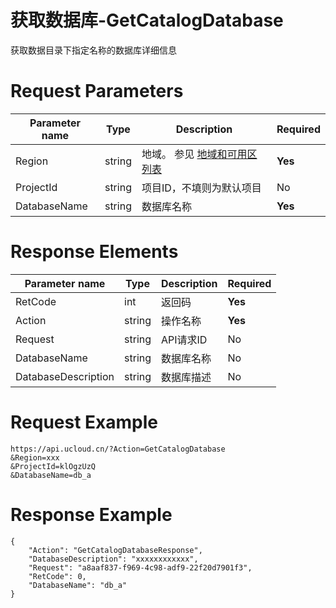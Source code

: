 # 获取数据库-GetCatalogDatabase

获取数据目录下指定名称的数据库详细信息

# Request Parameters
|Parameter name|Type|Description|Required|
|---|---|---|---|
|Region|string|地域。 参见 [地域和可用区列表](api/summary/regionlist)|**Yes**|
|ProjectId|string|项目ID，不填则为默认项目|No|
|DatabaseName|string|数据库名称|**Yes**|

# Response Elements
|Parameter name|Type|Description|Required|
|---|---|---|---|
|RetCode|int|返回码|**Yes**|
|Action|string|操作名称|**Yes**|
|Request|string|API请求ID|No|
|DatabaseName|string|数据库名称|No|
|DatabaseDescription|string|数据库描述|No|

# Request Example
```
https://api.ucloud.cn/?Action=GetCatalogDatabase
&Region=xxx
&ProjectId=klOgzUzQ
&DatabaseName=db_a

```

# Response Example
```
{
    "Action": "GetCatalogDatabaseResponse", 
    "DatabaseDescription": "xxxxxxxxxxxx", 
    "Request": "a8aaf837-f969-4c98-adf9-22f20d7901f3", 
    "RetCode": 0, 
    "DatabaseName": "db_a"
}
```

